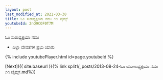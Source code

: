```yaml
---
layout: post
last_modified_at: 2021-03-30
title: ಓಂ ಸುರಾಧ್ಯಕ್ಷಯಾ ನಮಃ ೧೧ ಟೈಮ್ಸ್
youtubeId: 2nQ9COF0T7M
---
```

 
 
 ಓಂ ಸುರಾಧ್ಯಕ್ಷಯಾ ನಮಃ  
 
 -  ಎಲ್ಲಾ ದೇವತೆಗಳ ಪ್ರಭು ಯಾರು 
 
  
 
  
 
 
 
 
 
 


{% include youtubePlayer.html id=page.youtubeId %}
 
[Next]({{ site.baseurl }}{% link  split1/_posts/2013-08-24-ಓಂ ಯೋಗಾಧ್ಯಕ್ಷಯಾ ನಮಃ ೧೧ ಟೈಮ್ಸ್.md%})
 
